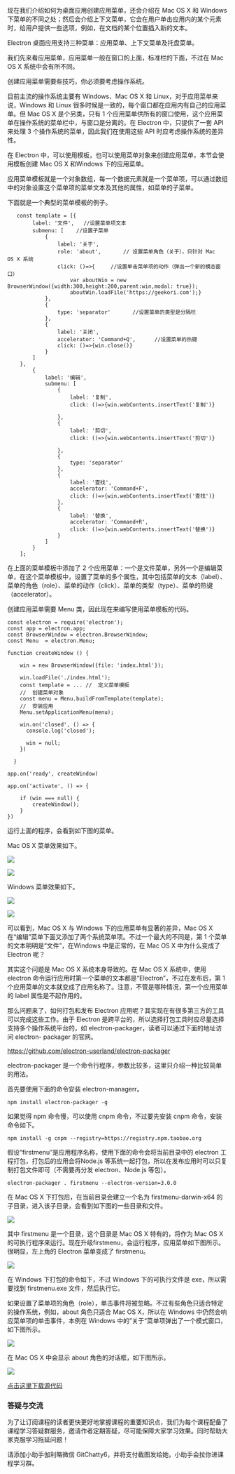 现在我们介绍如何为桌面应用创建应用菜单，还会介绍在 Mac OS X 和 Windows
下菜单的不同之处；然后会介绍上下文菜单，它会在用户单击应用内的某个元素时，给用户提供一些选项，例如，在文档的某个位置插入新的文本。

Electron 桌面应用支持三种菜单：应用菜单、上下文菜单及托盘菜单。

我们先来看应用菜单，应用菜单一般在窗口的上面，标准栏的下面，不过在 Mac OS X 系统中会有所不同。

创建应用菜单需要些技巧，你必须要考虑操作系统。

目前主流的操作系统主要有 Windows、Mac OS X 和 Linux，对于应用菜单来说，Windows 和 Linux
很多时候是一致的，每个窗口都在应用内有自己的应用菜单。但 Mac OS X 是个另类，只有 1
个应用菜单供所有的窗口使用，这个应用菜单在操作系统的菜单栏中，与窗口是分离的。在 Electron 中，只提供了一套 API 来处理 3
个操作系统的菜单，因此我们在使用这些 API 时应考虑操作系统的差异性。

在 Electron 中，可以使用模板，也可以使用菜单对象来创建应用菜单，本节会使用模板创建 Mac OS X 和Windows 下的应用菜单。

应用菜单模板就是一个对象数组，每一个数据元素就是一个菜单项，可以通过数组中的对象设置这个菜单项的菜单文本及其他的属性，如菜单的子菜单。

下面就是一个典型的菜单模板的例子。

    
    
       const template = [{
            label: '文件',   //设置菜单项文本
            submenu: [    //设置子菜单
                {
                    label: '关于',
                    role: 'about',       // 设置菜单角色（关于），只针对 Mac  OS X 系统
                    click: ()=>{     //设置单击菜单项的动作（弹出一个新的模态窗口）
                        var aboutWin = new BrowserWindow({width:300,height:200,parent:win,modal: true});
                        aboutWin.loadFile('https://geekori.com');}
                },
                {
                    type: 'separator'       //设置菜单的类型是分隔栏
                },
                {
                    label: '关闭',
                    accelerator: 'Command+Q',      //设置菜单的热键
                    click: ()=>{win.close()}
                }
            ]
        },
            {
                label: '编辑',
                submenu: [
                    {
                        label: '复制',
                        click: ()=>{win.webContents.insertText('复制')}
    
                    },
                    {
                        label: '剪切',
                        click: ()=>{win.webContents.insertText('剪切')}
    
                    },
                    {
                        type: 'separator'
                    },
                    {
                        label: '查找',
                        accelerator: 'Command+F',
                        click: ()=>{win.webContents.insertText('查找')}
                    },
                    {
                        label: '替换',
                        accelerator: 'Command+R',
                        click: ()=>{win.webContents.insertText('替换')}
                    }
                ]
            }
        ];
    

在上面的菜单模板中添加了 2
个应用菜单：一个是文件菜单，另外一个是编辑菜单，在这个菜单模板中，设置了菜单的多个属性，其中包括菜单的文本（label）、菜单的角色（role）、菜单的动作（click）、菜单的类型（type）、菜单的热键（accelerator）。

创建应用菜单需要 Menu 类，因此现在来编写使用菜单模板的代码。

    
    
    const electron = require('electron');
    const app = electron.app;
    const BrowserWindow = electron.BrowserWindow;
    const Menu  = electron.Menu;
    
    function createWindow () {
    
        win = new BrowserWindow({file: 'index.html'});
    
        win.loadFile('./index.html');
        const template = ... //  定义菜单模板
        //  创建菜单对象
        const menu = Menu.buildFromTemplate(template);
        //  安装应用
        Menu.setApplicationMenu(menu);
    
        win.on('closed', () => {
          console.log('closed');
    
          win = null;
        })
    
      }
    
    app.on('ready', createWindow)
    
    app.on('activate', () => {
    
        if (win === null) {
            createWindow();
        }
    })
    

运行上面的程序，会看到如下图的菜单。

Mac OS X 菜单效果如下。

![](https://images.gitbook.cn/3806d5c0-85ce-11e9-8765-b1828b64ac5a)

![](https://images.gitbook.cn/40681170-85ce-11e9-a093-2bb2886648bf)

Windows 菜单效果如下。

![](https://images.gitbook.cn/47f645b0-85ce-11e9-bd51-bbe10ca22d44)

![](https://images.gitbook.cn/4f54de70-85ce-11e9-83ef-6b35738fc9b5)

可以看到，Mac OS X 与 Windows 下的应用菜单有显著的差异，Mac OS X
在“编辑”菜单下面又添加了两个系统菜单项。不过一个最大的不同是，第 1 个菜单的文本明明是“文件”，在Windows 中是正常的，在 Mac OS X
中为什么变成了 Electron 呢？

其实这个问题是 Mac OS X 系统本身导致的。在 Mac OS X 系统中，使用 electron
命令运行应用时第一个菜单的文本都是“Electron”，不过在发布后，第 1 个应用菜单的文本就变成了应用名称了。注意，不管是哪种情况，第一个应用菜单的
label 属性是不起作用的。

那么问题来了，如何打包和发布 Electron 应用呢？其实现在有很多第三方的工具可以完成这些工作。由于 Electron
是跨平台的，所以选择打包工具时应尽量选择支持多个操作系统平台的，如 electron-packager，读者可以通过下面的地址访问 electron-
packager 的官网。

<https://github.com/electron-userland/electron-packager>

electron-packager 是一个命令行程序，参数比较多，这里只介绍一种比较简单的用法。

首先要使用下面的命令安装 electron-managerr。

    
    
    npm install electron-packager -g
    

如果觉得 npm 命令慢，可以使用 cnpm 命令，不过要先安装 cnpm 命令，安装命令如下。

    
    
    npm install -g cnpm --registry=https://registry.npm.taobao.org
    

假设“firstmenu”是应用程序名称，使用下面的命令会将当前目录中的 electron 工程打包，打包后的应用会将Node.js
等系统一起打包，所以在发布应用时可以只复制打包文件即可（不需要再分发 electron、Node.js 等包）。

    
    
    electron-packager . firstmenu --electron-version=3.0.0
    

在 Mac OS X 下打包后，在当前目录会建立一个名为 firstmenu-darwin-x64 的子目录，进入该子目录，会看到如下图的一些目录和文件。

![](https://images.gitbook.cn/58b847e0-85ce-11e9-a45b-abad6067eb6d)

其中 firstmenu 是一个目录，这个目录是 Mac OS X 特有的，将作为 Mac OS X
的可执行程序来运行。现在升级firstmenu，会运行程序，应用菜单如下图所示。很明显，左上角的 Electron 菜单变成了 firstmenu。

![](https://images.gitbook.cn/61871270-85ce-11e9-a625-71c8b9bd2801)

在 Windows 下打包的命令如下，不过 Windows 下的可执行文件是 exe，所以需要找到 firstmenu.exe 文件，然后执行它。

如果设置了菜单项的角色（role），单击事件将被忽略。不过有些角色只适合特定的操作系统，例如，about 角色只适合 Mac OS X，所以在
Windows 中仍然会响应菜单项的单击事件，本例在 Windows 中的”关于“菜单项弹出了一个模式窗口，如下图所示。

![](https://images.gitbook.cn/70983050-85ce-11e9-98a7-d9c9689169cd)

在 Mac OS X 中会显示 about 角色的对话框，如下图所示。

![](https://images.gitbook.cn/77be05d0-85ce-11e9-b4b2-553e1b961637)

[点击这里下载源代码](https://github.com/geekori/electron_gitchat_src)

### 答疑与交流

为了让订阅课程的读者更快更好地掌握课程的重要知识点，我们为每个课程配备了课程学习答疑群服务，邀请作者定期答疑，尽可能保障大家学习效果。同时帮助大家克服学习拖延问题！

请添加小助手伽利略微信 GitChatty6，并将支付截图发给她，小助手会拉你进课程学习群。

